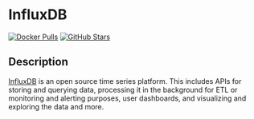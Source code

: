 # InfluxDB
[![Docker Pulls](https://img.shields.io/docker/pulls/_/influxdb?style=flat-square&color=607D8B&label=docker%20pulls&logo=docker)](https://hub.docker.com/_/influxdb)
[![GitHub Stars](https://img.shields.io/github/stars/linuxserver/docker-duplicati?style=flat-square&color=607D8B&label=github%20stars&logo=github)](https://github.com/linuxserver/docker-duplicati)

## Description

[InfluxDB](https://www.influxdata.com/) is an open source time series platform. This includes APIs for storing and querying data, processing it in the background for ETL or monitoring and alerting purposes, user dashboards, and visualizing and exploring the data and more.
